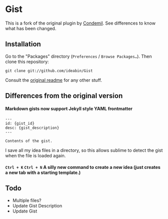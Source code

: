 # Gist 

This is a fork of the original plugin by [Condemil](https://github.com/condemil/Gist). See differences to know what has been changed. 

## Installation

Go to the "Packages" directory (`Preferences` / `Browse Packages…`). Then clone this repository:

    git clone git://github.com/ideabin/Gist

Consult the [original readme](https://github.com/condemil/Gist/blob/master/README.md) for any other stuff.

## Differences from the original version

#### Markdown gists now support Jekyll style YAML frontmatter

```
---
id: {gist_id}
desc: {gist_description}
---

Contents of the gist.
```

I save all my idea files in a directory, so this allows sublime to detect the gist when the file is loaded again.

#### `Ctrl + K` `Ctrl + N` A silly new command to create a new idea (just creates a new tab with a starting template.)

## Todo

* Multiple files?
* Update Gist Description
* Update Gist
